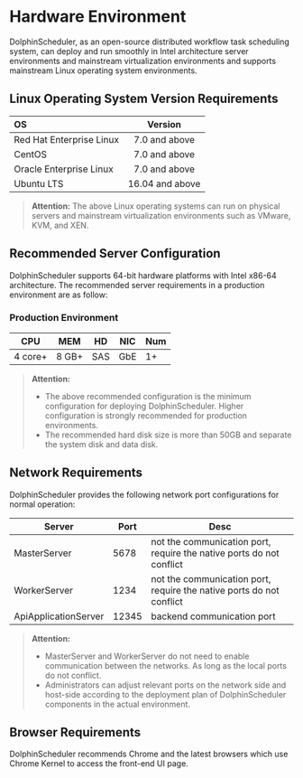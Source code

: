 # Hardware Environment

DolphinScheduler, as an open-source distributed workflow task scheduling system, can deploy and run smoothly in Intel architecture server environments and mainstream virtualization environments and supports mainstream Linux operating system environments.

## Linux Operating System Version Requirements

| OS       | Version         |
| :----------------------- | :----------: |
| Red Hat Enterprise Linux | 7.0 and above   |
| CentOS                   | 7.0 and above   |
| Oracle Enterprise Linux  | 7.0 and above   |
| Ubuntu LTS               | 16.04 and above |

> **Attention:**
>The above Linux operating systems can run on physical servers and mainstream virtualization environments such as VMware, KVM, and XEN.

## Recommended Server Configuration

DolphinScheduler supports 64-bit hardware platforms with Intel x86-64 architecture. The recommended server requirements in a production environment are as follow:

### Production Environment

| **CPU** | **MEM** | **HD** | **NIC** | **Num** |
| --- | --- | --- | --- | --- |
| 4 core+ | 8 GB+ | SAS | GbE | 1+ |

> **Attention:**
> - The above recommended configuration is the minimum configuration for deploying DolphinScheduler. Higher configuration is strongly recommended for production environments.
> - The recommended hard disk size is more than 50GB and separate the system disk and data disk.


## Network Requirements

DolphinScheduler provides the following network port configurations for normal operation:

| Server | Port | Desc |
|  --- | --- | --- |
| MasterServer |  5678  | not the communication port, require the native ports do not conflict |
| WorkerServer | 1234  | not the communication port, require the native ports do not conflict |
| ApiApplicationServer |  12345 | backend communication port |

> **Attention:**
> - MasterServer and WorkerServer do not need to enable communication between the networks. As long as the local ports do not conflict.
> - Administrators can adjust relevant ports on the network side and host-side according to the deployment plan of DolphinScheduler components in the actual environment.

## Browser Requirements

DolphinScheduler recommends Chrome and the latest browsers which use Chrome Kernel to access the front-end UI page.